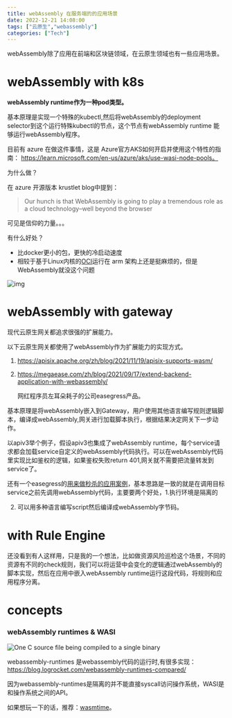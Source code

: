 ```yaml
---
title: webAssembly 在服务端的的应用场景
date: 2022-12-21 14:08:00
tags: ["云原生","webassembly"]
categories: ["Tech"]
---
```




webAssembly除了应用在前端和区块链领域，在云原生领域也有一些应用场景。

# webAssembly with k8s

**webAssembly runtime作为一种pod类型。**

基本原理是实现一个特殊的kubectl,然后将webAssembly的deployment selector到这个运行特殊kubectl的节点，这个节点有webAssembly runtime 能够运行webAssembly程序。

目前有 azure 在做这件事情，这是 Azure官方AKS如何开启并使用这个特性的指南： https://learn.microsoft.com/en-us/azure/aks/use-wasi-node-pools。

为什么做？

在 azure 开源版本 krustlet blog中提到：

> Our hunch is that WebAssembly is going to play a tremendous role as a cloud technology–well beyond the browser

可见是信仰的力量。。。

有什么好处？

* 比docker更小的包，更快的冷启动速度
* 相较于基于Linux内核的[OCI](https://opencontainers.org/)运行在 arm 架构上还是挺麻烦的，但是WebAssembly就没这个问题



![img](../img/webassembly-wasm-compiler-auxillary-function.png)

# webAssembly with gateway 

现代云原生网关都追求很强的扩展能力。

以下云原生网关都使用了webAssembly作为扩展能力的实现方式。

1. https://apisix.apache.org/zh/blog/2021/11/19/apisix-supports-wasm/

2. https://megaease.com/zh/blog/2021/09/17/extend-backend-application-with-webassembly/

 	网红程序员左耳朵耗子的公司easegress产品。

基本原理是将webAssembly嵌入到Gateway，用户使用其他语言编写规则逻辑脚本，编译成webAssembly,网关进行加载脚本执行，根据结果决定网关下一步动作。

以apiv3举个例子，假设apiv3也集成了webAssembly runtime，每个service请求都会加载service自定义的webAssembly代码执行。可以在webAssembly代码里实现比如鉴权的逻辑，如果鉴权失败return 401,网关就不需要把流量转发到service了。

还有一个easegress的[用来做秒杀的应用案例](https://megaease.com/zh/blog/2021/09/08/how-to-do-an-online-flash-sale-event-with-easegress-and-webassembly/)，基本思路是一致的就是在调用目标service之前先调用webAssembly代码，主要要两个好处，1.执行环境是隔离的

2. 可以用多种语言编写script然后编译成webAssembly字节码。

# with Rule Engine

还没看到有人这样用，只是我的一个想法，比如做资源风险巡检这个场景，不同的资源有不同的check规则，我们可以将运营中会变化的逻辑通过webAssembly的脚本实现，然后在应用中嵌入webAssembly runtime运行这段代码，将规则和应用程序分离。

# concepts

### webAssembly runtimes & WASI



![One C source file being compiled to a single binary](../img/WASM-Architecture.png)



webassembly-runtimes 是webassembly代码的运行时,有很多实现：https://blog.logrocket.com/webassembly-runtimes-compared/

因为webassembly-runtimes是隔离的并不能直接syscall访问操作系统，WASI是和操作系统之间的API。

如果想玩一下的话，推荐：[wasmtime](https://pkg.go.dev/github.com/bytecodealliance/wasmtime-go#section-readme)。

